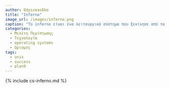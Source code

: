 ```yaml
---
author: OdysseasEko
title: "Inferno"
image_url: /images/inferno.png
caption: "Το inferno είναι ένα λειτουργικό σύστημα που ξεκίνησε από τα Bell Labs.Bασίστηκε στην εμπειρία που αποκτήθηκε με το Plan 9. Το όνομα του λειτουργικού συστήματος ήταν εμπνευσμένα από τη Θεία Κωμωδία του Δάντη Αλιγκιέρι. Στα ιταλικά, Inferno σημαίνει κόλαση."
categories:
  - Μελέτη Περίπτωσης
  - Τεχνολογία
  - operating systems
  - Ορισμός
tags:
  - unix 
  - success
  - plan9
---
```


{% include cs-inferno.md %}